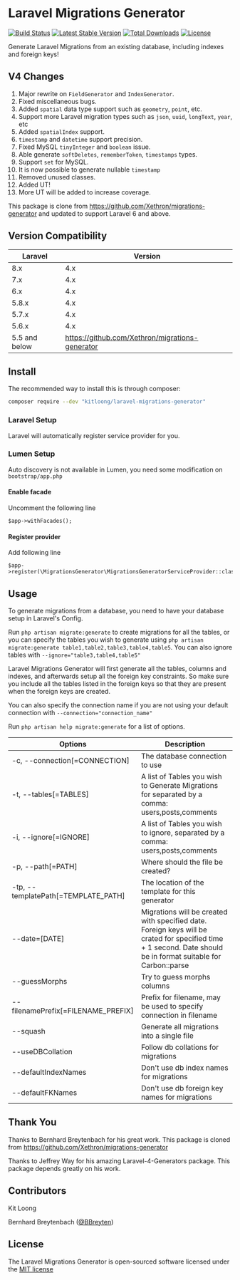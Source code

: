 # Laravel Migrations Generator

[![Build Status](https://travis-ci.org/kitloong/laravel-migrations-generator.svg)](https://travis-ci.org/kitloong/laravel-migrations-generator)
[![Latest Stable Version](https://poser.pugx.org/kitloong/laravel-migrations-generator/v/stable.png)](https://packagist.org/packages/kitloong/laravel-migrations-generator)
[![Total Downloads](http://poser.pugx.org/kitloong/laravel-migrations-generator/downloads)](https://packagist.org/packages/kitloong/laravel-migrations-generator)
[![License](https://poser.pugx.org/kitloong/laravel-migrations-generator/license.png)](https://packagist.org/packages/kitloong/laravel-migrations-generator)

Generate Laravel Migrations from an existing database, including indexes and foreign keys!

## V4 Changes

1. Major rewrite on `FieldGenerator` and `IndexGenerator`.
1. Fixed miscellaneous bugs.
1. Added `spatial` data type support such as `geometry`, `point`, etc.
1. Support more Laravel migration types such as `json`, `uuid`, `longText`, `year`, etc
1. Added `spatialIndex` support.
1. `timestamp` and `datetime` support precision.
1. Fixed MySQL `tinyInteger` and `boolean` issue.
1. Able generate `softDeletes`, `rememberToken`, `timestamps` types.
1. Support `set` for MySQL.
1. It is now possible to generate nullable `timestamp`
1. Removed unused classes.
1. Added UT!
1. More UT will be added to increase coverage.

This package is clone from https://github.com/Xethron/migrations-generator and updated to support Laravel 6 and above.

## Version Compatibility

|Laravel|Version|
|---|---|
|8.x|4.x|
|7.x|4.x|
|6.x|4.x|
|5.8.x|4.x|
|5.7.x|4.x|
|5.6.x|4.x|
|5.5 and below|https://github.com/Xethron/migrations-generator|

## Install

The recommended way to install this is through composer:

```bash
composer require --dev "kitloong/laravel-migrations-generator"
```

### Laravel Setup

Laravel will automatically register service provider for you.

### Lumen Setup

Auto discovery is not available in Lumen, you need some modification on `bootstrap/app.php`

#### Enable facade

Uncomment the following line

```
$app->withFacades();
```

#### Register provider

Add following line

```
$app->register(\MigrationsGenerator\MigrationsGeneratorServiceProvider::class);
```

## Usage

To generate migrations from a database, you need to have your database setup in Laravel's Config.

Run `php artisan migrate:generate` to create migrations for all the tables, or you can specify the tables you wish to generate using `php artisan migrate:generate table1,table2,table3,table4,table5`. You can also ignore tables with `--ignore="table3,table4,table5"`

Laravel Migrations Generator will first generate all the tables, columns and indexes, and afterwards setup all the foreign key constraints. So make sure you include all the tables listed in the foreign keys so that they are present when the foreign keys are created.

You can also specify the connection name if you are not using your default connection with `--connection="connection_name"`

Run `php artisan help migrate:generate` for a list of options.

|Options|Description|
|---|---|
|-c, --connection[=CONNECTION]|The database connection to use|
|-t, --tables[=TABLES]|A list of Tables you wish to Generate Migrations for separated by a comma: users,posts,comments|
|-i, --ignore[=IGNORE]|A list of Tables you wish to ignore, separated by a comma: users,posts,comments|
|-p, --path[=PATH]|Where should the file be created?|
|-tp, --templatePath[=TEMPLATE_PATH]|The location of the template for this generator|
|--date=[DATE]|Migrations will be created with specified date. Foreign keys will be crated for specified time + 1 second. Date should be in format suitable for Carbon::parse|
|--guessMorphs|Try to guess morphs columns|
|--filenamePrefix[=FILENAME_PREFIX]|Prefix for filename, may be used to specify connection in filename|
|--squash|Generate all migrations into a single file|
|--useDBCollation|Follow db collations for migrations|
|--defaultIndexNames|Don't use db index names for migrations|
|--defaultFKNames|Don't use db foreign key names for migrations|

## Thank You

Thanks to Bernhard Breytenbach for his great work. This package is cloned from https://github.com/Xethron/migrations-generator

Thanks to Jeffrey Way for his amazing Laravel-4-Generators package. This package depends greatly on his work.

## Contributors

Kit Loong

Bernhard Breytenbach ([@BBreyten](https://twitter.com/BBreyten))

## License

The Laravel Migrations Generator is open-sourced software licensed under the [MIT license](http://opensource.org/licenses/MIT)
